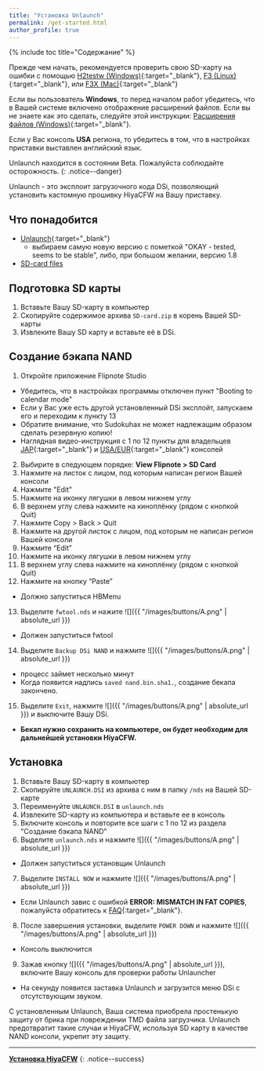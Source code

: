 ```yaml
---
title: "Установка Unlaunch"
permalink: /get-started.html
author_profile: true
---
```


{% include toc title="Содержание" %}


Прежде чем начать, рекомендуется проверить свою SD-карту на ошибки с помощью 
[H2testw (Windows)](https://3ds.customfw.xyz/h2testw-windows){:target="_blank"}, [F3 (Linux)](https://3ds.customfw.xyz/f3-linux){:target="_blank"}, или [F3X (Mac)](https://3ds.customfw.xyz/f3x-mac){:target="_blank"}<br>

Если вы пользователь **Windows**, то перед началом работ убедитесь, что в Вашей системе включено отображение расширений файлов. Если вы не знаете как это сделать, следуйте этой инструкции: [Расширения файлов (Windows)](https://3ds.customfw.xyz/file-extensions-windows){:target="_blank"}.


Если у Вас консоль **USA** региона, то убедитесь в том, что в настройках приставки выставлен английский язык.


Unlaunch находится в состоянии Beta. Пожалуйста соблюдайте осторожность.
{: .notice--danger}



Unlaunch - это эксплоит загрузочного кода DSi, позволяющий установить кастомную прошивку HiyaCFW на Вашу приставку.

## Что понадобится
- [Unlaunch](https://problemkaputt.de/unlaunch.htm){:target="_blank"} 
	- выбираем самую новую версию с пометкой "OKAY - tested, seems to be stable", либо, при большом желании, версию 1.8
- [SD-card files](files/SD-card.zip)


## Подготовка SD карты
1. Вставьте Вашу SD-карту в компьютер
2. Скопируйте содержимое архива `SD-card.zip` в корень Вашей SD-карты
3. Извлеките Вашу SD карту и вставьте её в DSi.


## Создание бэкапа NAND
1. Откройте приложение Flipnote Studio
- Убедитесь, что в настройках программы отключен пункт "Booting to calendar mode"
- Если у Вас уже есть другой установленный DSi эксплойт, запускаем его и переходим к пункту 13
- Обратите внимание, что Sudokuhax не может надлежащим образом сделать резервную копию!
- Наглядная видео-инструкция с 1 по 12 пункты для владельцев [JAP](files/jap1.mp4){:target="_blank"} и [USA/EUR](files/ue1.mp4){:target="_blank"} консолей 
2. Выбирите в следующем порядке: **View Flipnote > SD Card**
3. Нажмите на листок с лицом, под которым написан регион Вашей консоли
4. Нажмите "Edit"
5. Нажмите на иконку лягушки в левом нижнем углу
6. В верхнем углу слева нажмите на киноплёнку (рядом с кнопкой Quit)
7. Нажмите Copy > Back > Quit
8. Нажмите на другой листок с лицом, под которым не написан регион Вашей консоли
9. Нажмите “Edit”
10. Нажмите на иконку лягушки в левом нижнем углу
11. В верхнем углу слева нажмите на киноплёнку (рядом с кнопкой Quit)
12. Нажмите на кнопку “Paste”
- Должно запуститься HBMenu
13. Выделите `fwtool.nds` и нажите ![]({{ "/images/buttons/A.png" | absolute_url }})  
- Должен запуститься fwtool
14. Выделите `Backup DSi NAND` и нажмите ![]({{ "/images/buttons/A.png" | absolute_url }})  
- процесс займет несколько минут
- Когда появится надпись `saved nand.bin.sha1.`, создание бекапа закончено.
15. Выделите  `Exit`, нажмите ![]({{ "/images/buttons/A.png" | absolute_url }}) и выключите Вашу DSi.
- **Бекап нужно сохранить на компьютере, он будет необходим для дальнейшей установки HiyaCFW.**

## Установка
1. Вставьте Вашу SD-карту в компьютер
2. Скопируйте `UNLAUNCH.DSI` из архива с ним в папку `/nds` на Вашей SD-карте
3. Переименуйте `UNLAUNCH.DSI` в `unlaunch.nds`
4. Извлеките SD-карту из компьютера и вставьте ее в консоль
5. Включите консоль и повторите все шаги с 1 по 12 из раздела "Создание бэкапа NAND"
6. Выделите `unlaunch.nds` и нажмите ![]({{ "/images/buttons/A.png" | absolute_url }})  
- Должен запуститься установщик Unlaunch
7. Выделите `INSTALL NOW` и нажмите ![]({{ "/images/buttons/A.png" | absolute_url }})  
- Если Unlaunch завис с ошибкой **ERROR: MISMATCH IN FAT COPIES**, пожалуйста обратитесь к [FAQ](faq){:target="_blank"}.
8. После завершения установки, выделите `POWER DOWN` и нажмите ![]({{ "/images/buttons/A.png" | absolute_url }})  
- Консоль выключится
9. Зажав кнопку ![]({{ "/images/buttons/A.png" | absolute_url }}), включите Вашу консоль для проверки работы Unlauncher
- На секунду появится заставка Unlaunch и загрузится меню DSi с отсутствующим звуком.

С установленным Unlaunch, Ваша система приобрела простенькую защиту от брика при повреждении TMD файла загрузчика. Unlaunch предотвратит такие случаи и HiyaCFW, используя SD карту в качестве NAND консоли, укрепит эту защиту.

___

[**Установка HiyaCFW**](installing-hiyaCFW)
{: .notice--success}
